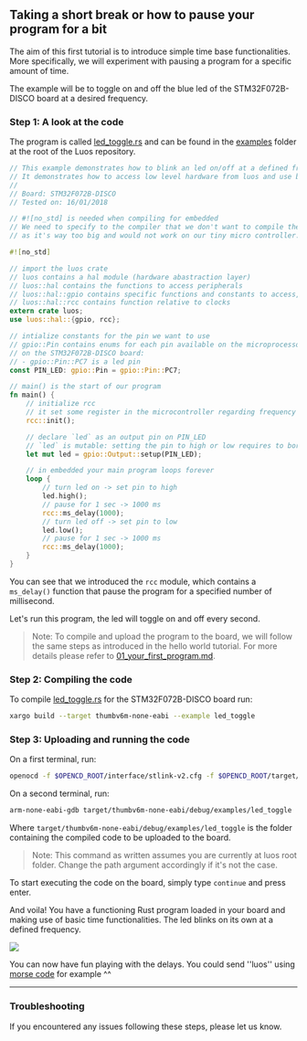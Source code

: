 ## Taking a short break or how to pause your program for a bit

The aim of this first tutorial is to introduce simple time base functionalities. More specifically, we will experiment with pausing a program for a specific amount of time.

The example will be to toggle on and off the blue led of the STM32F072B-DISCO board at a desired frequency.

### Step 1: A look at the code

The program is called [led_toggle.rs](https://github.com/pollen-robotics/luos/blob/tutorial-led-button/examples/led_toggle.rs) and can be found in the [examples](https://github.com/pollen-robotics/luos/blob/tutorial-led-button/examples/) folder at the root of the Luos repository.

```rust
// This example demonstrates how to blink an led on/off at a defined frequency
// It demonstrates how to access low level hardware from luos and use basic time functionalities
// 
// Board: STM32F072B-DISCO
// Tested on: 16/01/2018

// #![no_std] is needed when compiling for embedded
// We need to specify to the compiler that we don't want to compile the whole standard library
// as it's way too big and would not work on our tiny micro controller.

#![no_std]

// import the luos crate
// luos contains a hal module (hardware abastraction layer)
// luos::hal contains the functions to access peripherals
// luos::hal::gpio contains specific functions and constants to access, read and write on pins
// luos::hal::rcc contains function relative to clocks
extern crate luos;
use luos::hal::{gpio, rcc};

// intialize constants for the pin we want to use
// gpio::Pin contains enums for each pin available on the microprocessor
// on the STM32F072B-DISCO board:
// - gpio::Pin::PC7 is a led pin
const PIN_LED: gpio::Pin = gpio::Pin::PC7;

// main() is the start of our program
fn main() {
    // initialize rcc
    // it set some register in the microcontroller regarding frequency of timers
    rcc::init();

    // declare `led` as an output pin on PIN_LED
    // `led` is mutable: setting the pin to high or low requires to borrow a the variable
    let mut led = gpio::Output::setup(PIN_LED);

    // in embedded your main program loops forever
    loop {
        // turn led on -> set pin to high
        led.high();
        // pause for 1 sec -> 1000 ms
        rcc::ms_delay(1000);
        // turn led off -> set pin to low
        led.low();
        // pause for 1 sec -> 1000 ms
        rcc::ms_delay(1000);
    }
}
```

You can see that we introduced the ```rcc``` module, which contains a ```ms_delay()``` function that pause the program for a specified number of millisecond.

Let's run this program, the led will toggle on and off every second.

> Note: To compile and upload the program to the board, we will follow the same steps as introduced in the hello world tutorial. For more details please refer to [01_your_first_program.md](./01_your_first_program.md).

### Step 2: Compiling the code

To compile [led_toggle.rs](https://github.com/pollen-robotics/luos/blob/tutorial-led-button/examples/led_toggle.rs) for the STM32F072B-DISCO board run:
```bash
xargo build --target thumbv6m-none-eabi --example led_toggle
```

### Step 3: Uploading and running the code

On a first terminal, run:
```bash
openocd -f $OPENCD_ROOT/interface/stlink-v2.cfg -f $OPENCD_ROOT/target/stm32f0x.cfg
```

On a second terminal, run:
```bash
arm-none-eabi-gdb target/thumbv6m-none-eabi/debug/examples/led_toggle
```
Where ```target/thumbv6m-none-eabi/debug/examples/led_toggle``` is the folder containing the compiled code to be uploaded to the board.

> Note: This command as written assumes you are currently at luos root folder. Change the path argument accordingly if it's not the case.

To start executing the code on the board, simply type ```continue``` and press enter.

And voila! You have a functioning Rust program loaded in your board and making use of basic time functionalities. The led blinks on its own at a defined frequency.

<img src="https://www.pollen-robotics.com/uploads/tutorials/02/video_led_toggle.gif">

You can now have fun playing with the delays. You could send ''luos'' using [morse code](https://en.wikipedia.org/wiki/Morse_code) for example ^^

---

### Troubleshooting

If you encountered any issues following these steps, please let us know.
